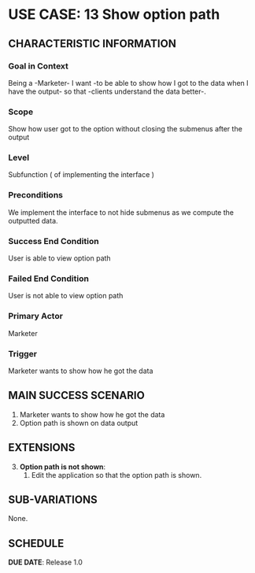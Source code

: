 # USE CASE: 13 Show option path

## CHARACTERISTIC INFORMATION

### Goal in Context

Being a -Marketer- I want -to be able to show how I got to the data when I have the output- so that -clients understand the data better-.

### Scope

Show how user got to the option without closing the submenus after the output

### Level

Subfunction ( of implementing the interface )

### Preconditions

We implement the interface to not hide submenus as we compute the outputted data.

### Success End Condition

User is able to view option path

### Failed End Condition

User is not able to view option path

### Primary Actor

Marketer

### Trigger

Marketer wants to show how he got the data

## MAIN SUCCESS SCENARIO

1. Marketer wants to show how he got the data
2. Option path is shown on data output

## EXTENSIONS

3. **Option path is not shown**:
    1. Edit the application so that the option path is shown.

## SUB-VARIATIONS

None.

## SCHEDULE

**DUE DATE**: Release 1.0

